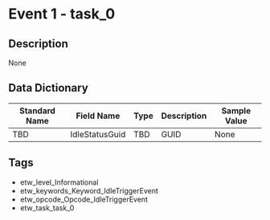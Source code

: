 # Event 1 - task_0

## Description
None

## Data Dictionary
|Standard Name|Field Name|Type|Description|Sample Value|
|---|---|---|---|---|
|TBD|IdleStatusGuid|TBD|GUID|None|None|

## Tags
* etw_level_Informational
* etw_keywords_Keyword_IdleTriggerEvent
* etw_opcode_Opcode_IdleTriggerEvent
* etw_task_task_0